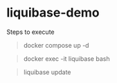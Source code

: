 # liquibase-demo

Steps to execute

> docker compose up -d

> docker exec -it liquibase bash

> liquibase update